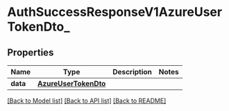 # AuthSuccessResponseV1AzureUserTokenDto_

## Properties
Name | Type | Description | Notes
------------ | ------------- | ------------- | -------------
**data** | [**AzureUserTokenDto**](AzureUserTokenDto.md) |  | 

[[Back to Model list]](../README.md#documentation-for-models) [[Back to API list]](../README.md#documentation-for-api-endpoints) [[Back to README]](../README.md)

